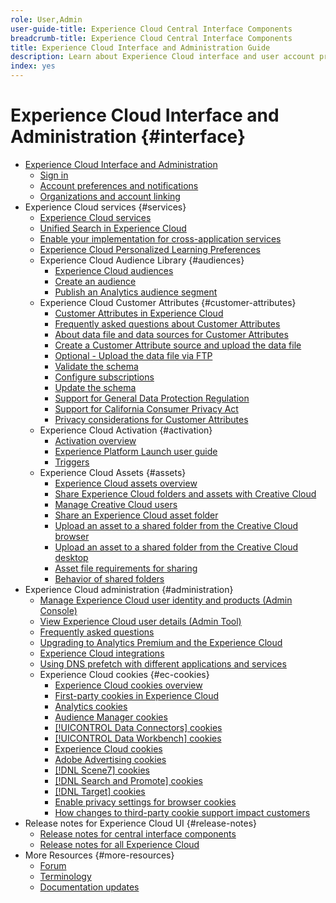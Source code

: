 ```yaml
---
role: User,Admin
user-guide-title: Experience Cloud Central Interface Components 
breadcrumb-title: Experience Cloud Central Interface Components
title: Experience Cloud Interface and Administration Guide
description: Learn about Experience Cloud interface and user account preferences. Learn how to search for business objects, and manage users and products. Configure Customer Attributes, Audience Library, cookies, and share Experience Cloud Assets.
index: yes
---
```


# Experience Cloud Interface and Administration {#interface}

+ [Experience Cloud Interface and Administration](experience-cloud.md)
  + [Sign in](sign-in-experience-cloud.md)
  + [Account preferences and notifications](account-preferences.md)
  + [Organizations and account linking](organizations.md)
+ Experience Cloud services {#services}
  + [Experience Cloud services](core-services-landing.md)
  + [Unified Search in Experience Cloud](search-experience-cloud.md)
  + [Enable your implementation for cross-application services](core-services.md)
  + [Experience Cloud Personalized Learning Preferences](personalized-learning-preferences.md)
  + Experience Cloud Audience Library {#audiences}
    + [Experience Cloud audiences](audience-library.md)
    + [Create an audience](t-audience-create.md)
    + [Publish an Analytics audience segment](t-publish-audience-segment.md)
  + Experience Cloud Customer Attributes {#customer-attributes}
    + [Customer Attributes in Experience Cloud](attributes.md)
    + [Frequently asked questions about Customer Attributes](faq-crs.md)
    + [About data file and data sources for Customer Attributes](crs-data-file.md)
    + [Create a Customer Attribute source and upload the data file](t-crs-usecase.md)
    + [Optional - Upload the data file via FTP](t-upload-attributes-ftp.md)
    + [Validate the schema](validate-schema.md)
    + [Configure subscriptions](subscription.md)
    + [Update the schema](t-update-schema.md)
    + [Support for General Data Protection Regulation](gdpr.md)
    + [Support for California Consumer Privacy Act](ccpa.md)
    + [Privacy considerations for Customer Attributes](privacy-mac.md)
  + Experience Cloud Activation {#activation}
    + [Activation overview](activation.md)
    + [Experience Platform Launch user guide](https://experienceleague.adobe.com/docs/experience-platform/tags/home.html?lang=en)
    + [Triggers](triggers.md)
  + Experience Cloud Assets {#assets}
    + [Experience Cloud assets overview](experience-cloud-assets.md)
    + [Share Experience Cloud folders and assets with Creative Cloud](creative-cloud.md)
    + [Manage Creative Cloud users](t-admin-add-cc-user.md)
    + [Share an Experience Cloud asset folder](t-share-creative-cloud.md)
    + [Upload an asset to a shared folder from the Creative Cloud browser](t-upload-asset-cc.md)
    + [Upload an asset to a shared folder from the Creative Cloud desktop](t-cc-asset-upload-thor.md)
    + [Asset file requirements for sharing](assets-file-reqs.md)
    + [Behavior of shared folders](asset-behavior.md)
+ Experience Cloud administration {#administration}
  + [Manage Experience Cloud user identity and products (Admin Console)](admin-getting-started.md)
  + [View Experience Cloud user details (Admin Tool)](admin-tool-experience-cloud.md)
  + [Frequently asked questions](faq.md)
  + [Upgrading to Analytics Premium and the Experience Cloud](upgrade-to-analytics-premium.md)
  + [Experience Cloud integrations](marketing-cloud-integrations.md)
  + [Using DNS prefetch with different applications and services](dns-prefetch.md)
  + Experience Cloud cookies {#ec-cookies}
    + [Experience Cloud cookies overview](cookies-privacy.md)
    + [First-party cookies in Experience Cloud](cookies-first-party.md)
    + [Analytics cookies](cookies-analytics.md)
    + [Audience Manager cookies](cookies-am.md)
    + [[!UICONTROL Data Connectors] cookies](cookies-dc.md)
    + [[!UICONTROL Data Workbench] cookies](cookies-insight.md)
    + [Experience Cloud cookies](cookies-mc.md)
    + [Adobe Advertising cookies](cookies-advertising-cloud.md)
    + [[!DNL Scene7] cookies](cookies-s7.md)
    + [[!DNL Search and Promote] cookies](cookies-snp.md)
    + [[!DNL Target] cookies](cookies-target.md)
    + [Enable privacy settings for browser cookies](browser-cookie-settings.md)
    + [How changes to third-party cookie support impact customers](cookies-thirdparty.md)
+ Release notes for Experience Cloud UI {#release-notes}
  + [Release notes for central interface components](release-notes.md)
  + [Release notes for all Experience Cloud](https://experienceleague.adobe.com/docs/release-notes/experience-cloud/current.html?lang=en)  
+ More Resources {#more-resources}
  + [Forum](https://experienceleaguecommunities.adobe.com/)
  + [Terminology](terms.md)
  + [Documentation updates](doc-updates.md)
